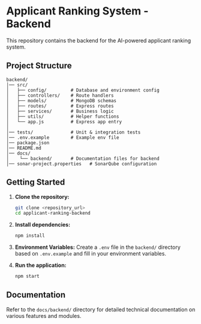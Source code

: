 # Applicant Ranking System - Backend

This repository contains the backend for the AI-powered applicant ranking system.

## Project Structure

```
backend/
│── src/
│   ├── config/         # Database and environment config
│   ├── controllers/    # Route handlers
│   ├── models/         # MongoDB schemas
│   ├── routes/         # Express routes
│   ├── services/       # Business logic
│   ├── utils/          # Helper functions
│   └── app.js          # Express app entry
│
│── tests/              # Unit & integration tests
│── .env.example        # Example env file
│── package.json
│── README.md
│── docs/
│    └── backend/       # Documentation files for backend
│── sonar-project.properties   # SonarQube configuration
```

## Getting Started

1.  **Clone the repository:**
    ```bash
    git clone <repository_url>
    cd applicant-ranking-backend
    ```

2.  **Install dependencies:**
    ```bash
    npm install
    ```

3.  **Environment Variables:**
    Create a `.env` file in the `backend/` directory based on `.env.example` and fill in your environment variables.

4.  **Run the application:**
    ```bash
    npm start
    ```

## Documentation

Refer to the `docs/backend/` directory for detailed technical documentation on various features and modules.